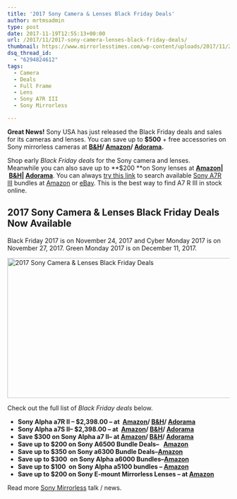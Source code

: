 ```yaml
---
title: '2017 Sony Camera & Lenses Black Friday Deals'
author: mrtmsadmin
type: post
date: 2017-11-19T12:55:13+00:00
url: /2017/11/2017-sony-camera-lenses-black-friday-deals/
thumbnail: https://www.mirrorlesstimes.com/wp-content/uploads/2017/11/2017-sony-camera-lenses-black-friday-deals.jpg
dsq_thread_id:
  - "6294824612"
tags:
  - Camera
  - Deals
  - Full Frame
  - Lens
  - Sony A7R III
  - Sony Mirrorless

---
```

**Great News!** Sony USA has just released the Black Friday deals and sales for its cameras and lenses. You can save up to **$500** + free accessories on Sony mirrorless cameras at **<a href="https://www.bhphotovideo.com/c/find/promoPage.jsp?P=1%2C0%2C0%2C1%2C252%7C1%2C5%2C0%2C0%2C20%2C2%2C2%2C0%2C0&permalinkForward=Y&B=45%2C8&Ns=p_DISCOUNT_PERCENT%7C1&F=0&ci=34508&bim=5&BI=20175&KBID=14249" target="_blank" rel="noopener nofollow external noreferrer" data-wpel-link="external">B&H</a>/ <a href="http://amzn.to/2yWo3Gj" target="_blank" rel="noopener nofollow external noreferrer" data-wpel-link="external">Amazon</a>/ <a href="https://adorama.evyy.net/c/63923/51926/1036?u=https%3A%2F%2Fwww.adorama.com%2Fl%2FCameras%2FSony%7EMirrorless-Cameras" target="_blank" rel="noopener nofollow external noreferrer" data-wpel-link="external">Adorama</a>.**

Shop early _Black Friday deals_ for the Sony camera and lenses. Meanwhile you can also save up to **$200 **on Sony lenses at **<a href="http://amzn.to/2yYednz" target="_blank" rel="noopener nofollow external noreferrer" data-wpel-link="external">Amazon</a>| <a href="https://www.bhphotovideo.com/c/search?N=4196380428+4099560915+3999800997&ci=17912&origSearch=sony+e-mount+lenses&BI=20175&KBID=14249" target="_blank" rel="noopener nofollow external noreferrer" data-wpel-link="external">B&H</a>| <a href="https://adorama.evyy.net/c/63923/51926/1036?u=https%3A%2F%2Fwww.adorama.com%2Fl%2FLenses%2FSony%7EMirrorless-Lenses" target="_blank" rel="noopener nofollow external noreferrer" data-wpel-link="external">Adorama</a>**. You can always <a href="https://aax-us-east.amazon-adsystem.com/x/c/QiIjWh52UXJMlaGGpqt7Qt4AAAFfyUIwmwEAAAFKAeeDh10/https://assoc-redirect.amazon.com/g/r/http://amzn.to/2yCWlys/ref=as_at?linkCode=w61&imprToken=WYVIwqXHpI8x01FSbKL39w&slotNum=1" target="_blank" rel="nofollow external noopener noreferrer" data-wpel-link="external">try this link</a> to search available [Sony A7R III][1] bundles at <a href="https://aax-us-east.amazon-adsystem.com/x/c/QiIjWh52UXJMlaGGpqt7Qt4AAAFfyUIwmwEAAAFKAeeDh10/https://assoc-redirect.amazon.com/g/r/http://amzn.to/2yCWlys/ref=as_at?linkCode=w61&imprToken=WYVIwqXHpI8x01FSbKL39w&slotNum=2" target="_blank" rel="nofollow external noopener noreferrer" data-wpel-link="external">Amazon</a> or <a href="http://rover.ebay.com/rover/1/711-53200-19255-0/1?icep_ff3=9&pub=5575061265&toolid=10001&campid=5337389939&customid=&icep_uq=Sony+A7R+III&icep_sellerId=&icep_ex_kw=&icep_sortBy=12&icep_catId=625&icep_minPrice=&icep_maxPrice=&ipn=psmain&icep_vectorid=229466&kwid=902099&mtid=824&kw=lg" target="_blank" rel="nofollow external noopener noreferrer" data-wpel-link="external">eBay</a>. This is the best way to find A7 R III in stock online.<!--more-->

## 2017 Sony Camera & Lenses Black Friday Deals Now Available

Black Friday 2017 is on November 24, 2017 and Cyber Monday 2017 is on November 27, 2017. Green Monday 2017 is on December 11, 2017.

[<img class="aligncenter wp-image-1430 size-full" title="2017 Sony Camera & Lenses Black Friday Deals" src="https://i0.wp.com/www.mirrorlesstimes.com/wp-content/uploads/2017/11/2017-sony-camera-lenses-black-friday-deals.jpg?resize=600%2C318&#038;ssl=1" alt="2017 Sony Camera & Lenses Black Friday Deals" width="600" height="318" srcset="https://i0.wp.com/www.mirrorlesstimes.com/wp-content/uploads/2017/11/2017-sony-camera-lenses-black-friday-deals.jpg?w=1024&ssl=1 1024w, https://i0.wp.com/www.mirrorlesstimes.com/wp-content/uploads/2017/11/2017-sony-camera-lenses-black-friday-deals.jpg?resize=470%2C249&ssl=1 470w, https://i0.wp.com/www.mirrorlesstimes.com/wp-content/uploads/2017/11/2017-sony-camera-lenses-black-friday-deals.jpg?resize=768%2C407&ssl=1 768w, https://i0.wp.com/www.mirrorlesstimes.com/wp-content/uploads/2017/11/2017-sony-camera-lenses-black-friday-deals.jpg?resize=970%2C513&ssl=1 970w" sizes="(max-width: 600px) 100vw, 600px" data-recalc-dims="1" />][2]

Check out the full list of _Black Friday deals_ below.

  * **Sony Alpha a7R II – $2,398.00 – at  <a href="http://amzn.to/2yYedUv" target="_blank" rel="noopener nofollow external noreferrer" data-wpel-link="external">Amazon</a>/ <a href="https://www.bhphotovideo.com/c/search?InitialSearch=yes&N=0&Ntt=Sony+Alpha+a7R+II&Top+Nav-Search=&BI=20175&KBID=14249" target="_blank" rel="noopener nofollow external noreferrer" data-wpel-link="external">B&H</a>/ <a href="https://adorama.evyy.net/c/63923/51926/1036?u=https%3A%2F%2Fwww.adorama.com%2Fisoa7r2.html" target="_blank" rel="noopener nofollow external noreferrer" data-wpel-link="external">Adorama</a>**
  * **Sony Alpha a7S II– $2,398.00 – at  <a href="http://amzn.to/2zR0O3K" target="_blank" rel="noopener nofollow external noreferrer" data-wpel-link="external">Amazon</a>/ <a href="https://www.bhphotovideo.com/c/search?InitialSearch=yes&N=0&Ntt=Sony+Alpha+a7s+II&Top+Nav-Search=&BI=20175&KBID=14249" target="_blank" rel="noopener nofollow external noreferrer" data-wpel-link="external">B&H</a>/ <a href="https://adorama.evyy.net/c/63923/51926/1036?u=https%3A%2F%2Fwww.adorama.com%2Fl%2F%3Fsearchinfo%3Dsony%2Balpha%2Ba7s%2Bii" target="_blank" rel="noopener nofollow external noreferrer" data-wpel-link="external">Adorama</a>**
  * **Save $300 on Sony Alpha a7 II– at <a href="http://amzn.to/2yYXKQ3" target="_blank" rel="noopener nofollow external noreferrer" data-wpel-link="external">Amazon</a>/ <a href="https://www.bhphotovideo.com/c/search?InitialSearch=yes&N=0&Ntt=Sony+Alpha+a7++II&BI=20175&KBID=14249" target="_blank" rel="noopener nofollow external noreferrer" data-wpel-link="external">B&H</a>/ <a href="https://adorama.evyy.net/c/63923/51926/1036?u=https%3A%2F%2Fwww.adorama.com%2Fl%2F%3Fsearchinfo%3Dsony%2Balpha%2Ba7%2B%2Bii" target="_blank" rel="noopener nofollow external noreferrer" data-wpel-link="external">Adorama</a>**
  * **Save up to $200 on Sony A6500 Bundle Deals–   <a href="http://amzn.to/2j5ChOD" target="_blank" rel="noopener nofollow external noreferrer" data-wpel-link="external">Amazon</a>**
  * **Save up to $350 on Sony a6300 Bundle Deals–<a href="http://amzn.to/2z02dC5" target="_blank" rel="noopener nofollow external noreferrer" data-wpel-link="external">Amazon</a>**
  * **Save up to $300  on Sony Alpha a6000 Bundles–<a href="http://amzn.to/2zSjC2E" target="_blank" rel="noopener nofollow external noreferrer" data-wpel-link="external">Amazon</a>**
  * **Save up to $100  on Sony Alpha a5100 bundles – <a href="http://amzn.to/2zQ3jU6" target="_blank" rel="noopener nofollow external noreferrer" data-wpel-link="external">Amazon</a>**
  * **Save up to $200 on Sony E-mount Mirrorless Lenses – at <a href="http://amzn.to/2yYkAqU" target="_blank" rel="noopener nofollow external noreferrer" data-wpel-link="external">Amazon</a>**

Read more [Sony Mirrorless][3] talk / news.

 [1]: https://www.mirrorlesstimes.com/tag/sony-a7r-iii/
 [2]: https://i0.wp.com/www.mirrorlesstimes.com/wp-content/uploads/2017/11/2017-sony-camera-lenses-black-friday-deals.jpg?ssl=1
 [3]: https://www.mirrorlesstimes.com/tag/sony-mirrorless/